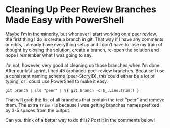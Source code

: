 # Cleaning Up Peer Review Branches Made Easy with PowerShell
Maybe I’m in the minority, but whenever I start working on a peer review, the first thing I do is create a branch in git. That way if I have any comments or edits, I already have everything setup and I don’t have to lose my train of thought by closing the solution, create a branch, re-open the solution and hope I remember what I was going to say.

I’m not, however, very good at cleaning up those branches when I’m done. After our last sprint, I had 45 orphaned peer review branches. Because I use a consistent naming scheme (peer-StoryID), this could either be a lot of typing, or I could use PowerShell to make it easy.

`git branch | sls "peer" | %{ git branch -d $_.Line.Trim() }`

That will grab the list of all branches that contain the text “peer” and remove them. The extra `Trim()` is because I was getting branches names prefixed by 3-5 spaces from the output.

Can you think of a better way to do this? Post it in the comments below!
